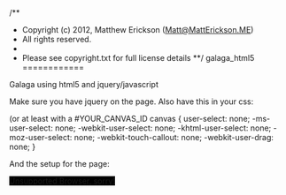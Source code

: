 /**
 * Copyright (c) 2012, Matthew Erickson (Matt@MattErickson.ME)
 * All rights reserved.
 * 
 * Please see copyright.txt for full license details
 **/
galaga_html5
============

Galaga using html5 and jquery/javascript


Make sure you have jquery on the page.  Also have this in your css:

(or at least with a #YOUR_CANVAS_ID
canvas {
  user-select: none;
  -ms-user-select: none;
  -webkit-user-select: none;
  -khtml-user-select: none;
  -moz-user-select: none;
  -webkit-touch-callout: none;
  -webkit-user-drag: none;
}

And the setup for the page:

<canvas id="galaga_canvas" width="400" height="400" style="background-color: black; cursor: none;">Unsupported Browser, sorry!</canvas>

<img id="bad1" style="display: none;" src="http://matterickson.me/images/bad1.png" alt="" />
<img id="bad2" style="display: none;" src="http://matterickson.me/images/bad2.png" alt="" />
<img id="bad3" style="display: none;" src="http://matterickson.me/images/bad3.png" alt="" />
<img id="good" style="display: none;" src="http://matterickson.me/images/good.png" alt="" />
